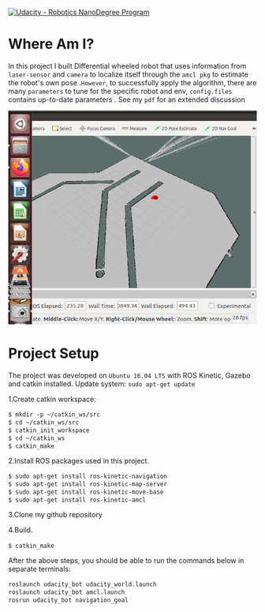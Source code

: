 ﻿[![Udacity - Robotics NanoDegree Program](https://s3-us-west-1.amazonaws.com/udacity-robotics/Extra+Images/RoboND_flag.png)](https://www.udacity.com/robotics)
# Where Am I?

In this project I built Differential wheeled robot that uses information from `laser-sensor` and `camera` to localize itself through the `amcl pkg` to estimate the robot's own pose .`However`, to successfully apply the algorithm, there are many `parameters` to tune for the specific robot and env, `config.files` contains up-to-date parameters  . See my `pdf` for an extended discussion 

 ![Robot localize itself](localization.png)


# Project Setup
The project was developed on `Ubuntu 16.04 LTS` with ROS Kinetic, Gazebo and catkin installed.
Update system: `sudo apt-get update`

1.Create catkin workspace:

```
$ mkdir -p ~/catkin_ws/src
$ cd ~/catkin_ws/src
$ catkin_init_workspace
$ cd ~/catkin_ws
$ catkin_make
```

2.Install ROS packages used in this project.
```
$ sudo apt-get install ros-kinetic-navigation
$ sudo apt-get install ros-kinetic-map-server
$ sudo apt-get install ros-kinetic-move-base
$ sudo apt-get install ros-kinetic-amcl
```
3.Clone my github repository

4.Build.

`$ catkin_make`

After the above steps, you should be able to run the commands below in separate terminals:

```
roslaunch udacity_bot udacity_world.launch
roslaunch udacity_bot amcl.launch
rosrun udacity_bot navigation_goal
```

